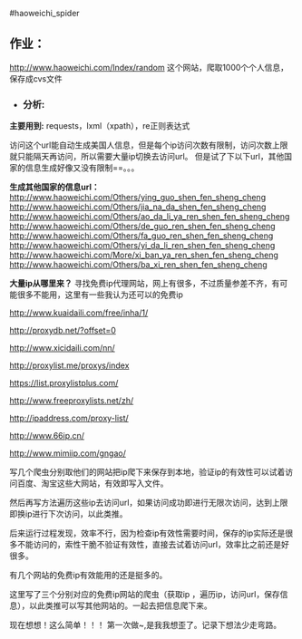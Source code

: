 #haoweichi_spider

## 作业：

http://www.haoweichi.com/Index/random 这个网站，爬取1000个个人信息，保存成cvs文件

- ### 分析:

**主要用到:** requests，lxml（xpath），re正则表达式

访问这个url能自动生成美国人信息，但是每个ip访问次数有限制，访问次数上限就只能隔天再访问，所以需要大量ip切换去访问url。
但是试了下以下url，其他国家的信息生成好像又没有限制==。。。

**生成其他国家的信息url：**
http://www.haoweichi.com/Others/ying_guo_shen_fen_sheng_cheng
http://www.haoweichi.com/Others/jia_na_da_shen_fen_sheng_cheng
http://www.haoweichi.com/Others/ao_da_li_ya_ren_shen_fen_sheng_cheng
http://www.haoweichi.com/Others/de_guo_ren_shen_fen_sheng_cheng
http://www.haoweichi.com/Others/fa_guo_ren_shen_fen_sheng_cheng
http://www.haoweichi.com/Others/yi_da_li_ren_shen_fen_sheng_cheng
http://www.haoweichi.com/More/xi_ban_ya_ren_shen_fen_sheng_cheng
http://www.haoweichi.com/Others/ba_xi_ren_shen_fen_sheng_cheng

**大量ip从哪里来？** 寻找免费ip代理网站，网上有很多，不过质量参差不齐，有可能很多不能用，这里有一些我认为还可以的免费ip

http://www.kuaidaili.com/free/inha/1/

http://proxydb.net/?offset=0

http://www.xicidaili.com/nn/

http://proxylist.me/proxys/index

https://list.proxylistplus.com/

http://www.freeproxylists.net/zh/

http://ipaddress.com/proxy-list/

http://www.66ip.cn/

http://www.mimiip.com/gngao/

写几个爬虫分别取他们的网站把ip爬下来保存到本地，验证ip的有效性可以试着访问百度、淘宝这些大网站，有效即写入文件。

然后再写方法遍历这些ip去访问url，如果访问成功即进行无限次访问，达到上限即换ip进行下次访问，以此类推。

后来运行过程发现，效率不行，因为检查ip有效性需要时间，保存的ip实际还是很多不能访问的，索性干脆不验证有效性，直接去试着访问url，效率比之前还是好很多。

有几个网站的免费ip有效能用的还是挺多的。

这里写了三个分别对应的免费ip网站的爬虫（获取ip ，遍历ip，访问url，保存信息），以此类推可以写其他网站的。一起去把信息爬下来。


现在想想！这么简单！！！
第一次做~,是我我想歪了。记录下想法少走弯路。
